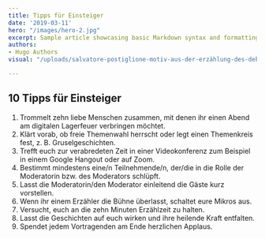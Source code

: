 ```yaml
---
title: Tipps für Einsteiger
date: '2019-03-11'
hero: "/images/hero-2.jpg"
excerpt: Sample article showcasing basic Markdown syntax and formatting for HTML elements.
authors:
- Hugo Authors
visual: "/uploads/salvatore-postiglione-motiv-aus-der-erzählung-des-dekameron-(il-decamerone)-von-giovanni-boccaccio.jpg"

---
```

## 10 Tipps für Einsteiger

1. Trommelt zehn liebe Menschen zusammen, mit denen ihr einen Abend am digitalen Lagerfeuer verbringen möchtet.
2. Klärt vorab, ob freie Themenwahl herrscht oder legt einen Themenkreis fest, z. B. Gruselgeschichten.
3. Trefft euch zur verabredeten Zeit in einer Videokonferenz zum Beispiel in einem Google Hangout oder auf Zoom.
4. Bestimmt mindestens eine/n Teilnehmende/n, der/die in die Rolle der Moderatorin bzw. des Moderators schlüpft.
5. Lasst die Moderatorin/den Moderator einleitend die Gäste kurz vorstellen.
6. Wenn ihr einem Erzähler die Bühne überlasst, schaltet eure Mikros aus.
7. Versucht, euch an die zehn Minuten Erzählzeit zu halten.
8. Lasst die Geschichten auf euch wirken und ihre heilende Kraft entfalten.
9. Spendet jedem Vortragenden am Ende herzlichen Applaus.